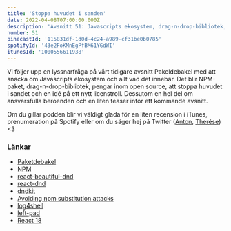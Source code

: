 ```yaml
---
title: 'Stoppa huvudet i sanden'
date: 2022-04-08T07:00:00.000Z
description: 'Avsnitt 51: Javascripts ekosystem, drag-n-drop-bibliotek, pengar inom open source, att stoppa huvudet i sandet, en idé på ett nytt licenstroll och mycket annat.'
number: 51
pinecastId: '115831df-1d0d-4c24-a989-cf31be0b0785'
spotifyId: '43e2FoKMnEgPfBM61YGdWI'
itunesId: '1000556611938'
---
```


Vi följer upp en lyssnarfråga på vårt tidigare avsnitt Pakeldebakel med att snacka om Javascripts ekosystem och allt vad det innebär. Det blir NPM-paket, drag-n-drop-bibliotek, pengar inom open source, att stoppa huvudet i sandet och en idé på ett nytt licenstroll. Dessutom en hel del om ansvarsfulla beroenden och en liten teaser inför ett kommande avsnitt.

Om du gillar podden blir vi väldigt glada för en liten recension i iTunes, prenumeration på Spotify eller om du säger hej på Twitter ([Anton](https://twitter.com/Awnton), [Therése](https://twitter.com/tkomstadius)) &lt;3

### Länkar

- [Paketdebakel](https://asdf.pizza/45-paketdebakel/)
- [NPM](https://www.npmjs.com)
- [react-beautiful-dnd](https://github.com/atlassian/react-beautiful-dnd)
- [react-dnd](https://react-dnd.github.io/react-dnd/about)
- [dndkit](https://dndkit.com)
- [Avoiding npm substitution attacks](https://github.blog/2021-02-12-avoiding-npm-substitution-attacks/)
- [log4shell](https://en.wikipedia.org/wiki/Log4Shell)
- [left-pad](https://qz.com/646467/how-one-programmer-broke-the-internet-by-deleting-a-tiny-piece-of-code/)
- [React 18](https://reactjs.org/blog/2022/03/29/react-v18.html)
